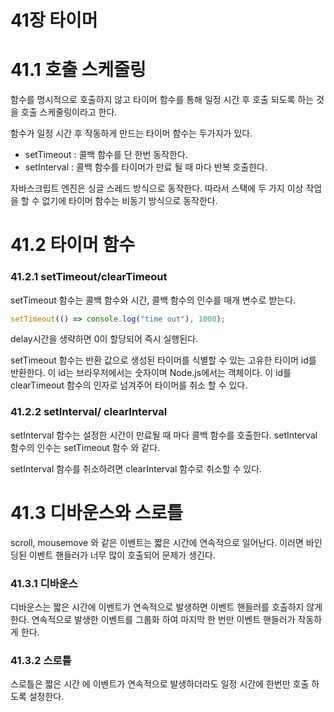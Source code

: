 # 41장 타이머

# 41.1 호출 스케줄링

함수를 명시적으로 호출하지 않고 타이머 함수를 통해 일정 시간 후 호출 되도록 하는 것을 호출 스케줄링이라고 한다.

함수가 일정 시간 후 작동하게 만드는 타이머 함수는 두가지가 있다.

- setTimeout : 콜백 함수를 단 한번 동작한다.
- setInterval : 콜백 함수를 타이머가 만료 될 때 마다 반복 호출한다.

자바스크립트 엔진은 싱글 스레드 방식으로 동작한다. 따라서 스택에 두 가지 이상 작업을 할 수 없기에 타이머 함수는 비동기 방식으로 동작한다.

# 41.2 타이머 함수

### 41.2.1 setTimeout/clearTimeout

setTimeout 함수는 콜백 함수와 시간, 콜백 함수의 인수를 매개 변수로 받는다.

```jsx
setTimeout(() => console.log("time out"), 1000);
```

delay시간을 생략하면 0이 할당되어 즉시 실행된다.

setTimeout 함수는 반환 값으로 생성된 타이머를 식별할 수 있는 고유한 타이머 id를 반환한다. 이 id는 브라우저에서는 숫자이며 Node.js에서는 객체이다. 이 id를 clearTimeout 함수의 인자로 넘겨주어 타이머를 취소 할 수 있다.

### 41.2.2 setInterval/ clearInterval

setInterval 함수는 설정한 시간이 만료될 때 마다 콜백 함수를 호출한다. setInterval 함수의 인수는 setTimeout 함수 와 같다.

setInterval 함수를 취소하려면 clearInterval 함수로 취소할 수 있다.

# 41.3 디바운스와 스로틀

scroll, mousemove 와 같은 이벤트는 짧은 시간에 연속적으로 일어난다. 이러면 바인딩된 이벤트 핸들러가 너무 많이 호출되어 문제가 생긴다.

### 41.3.1 디바운스

디바운스는 짧은 시간에 이벤트가 연속적으로 발생하면 이벤트 핸들러를 호출하지 않게 한다. 연속적으로 발생한 이벤트를 그룹화 하여 마지막 한 번만 이벤트 핸들러가 작동하게 한다.

### 41.3.2 스로틀

스로틀은 짧은 시간 에 이벤트가 연속적으로 발생하더라도 일정 시간에 한번만 호출 하도록 설정한다.
